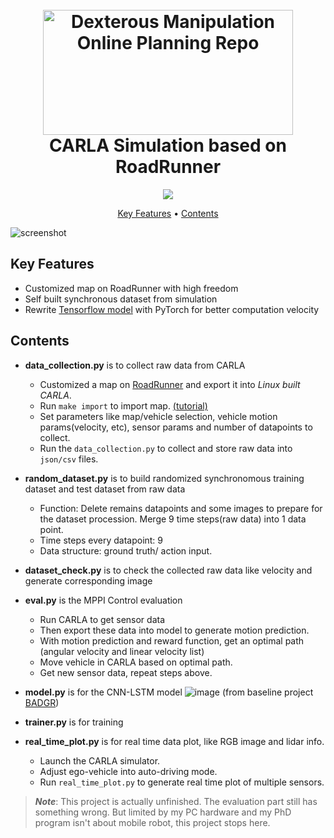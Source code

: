 

<h1 align="center">
  <br>
  <a href="https://carla.readthedocs.io/en/latest/"><img src="https://i.ytimg.com/vi/AZhzZy57XeU/maxresdefault.jpg" alt="Dexterous Manipulation Online Planning Repo" width="400", height="200"></a>
  <br>
  CARLA Simulation based on RoadRunner
  <br>
</h1>

<!-- <h4 align="center">A minimal Markdown Editor desktop app built on top of <a href="http://electron.atom.io" target="_blank">Electron</a>.</h4> -->

<p align="center">
  <a href="https://github.com/leishi23"><img src="https://badges.gitter.im/amitmerchant1990/electron-markdownify.svg"></a>
</p>

<p align="center">
  <a href="#key-features">Key Features</a> •
  <a href="#Contents">Contents</a> 
</p>

![screenshot](https://github.com/leishi23/Rough_terrain_vehicle_control/blob/master/demo_carla.gif?raw=true)

## Key Features

* Customized map on RoadRunner with high freedom
* Self built synchronous dataset from simulation
* Rewrite [Tensorflow model](https://github.com/gkahn13/badgr) with PyTorch for better computation velocity

## Contents

- **data_collection.py** is to collect raw data from CARLA
  - Customized a map on [RoadRunner](https://www.mathworks.com/products/roadrunner.html) and export it into _Linux built CARLA_.
  - Run `make import` to import map. [(tutorial)](https://carla.readthedocs.io/en/latest/tuto_M_add_map_source/)
  - Set parameters like map/vehicle selection, vehicle motion params(velocity, etc), sensor params and number of datapoints to collect. 
  - Run the `data_collection.py` to collect and store raw data into `json/csv` files.

- **random_dataset.py** is to build randomized synchronomous training dataset and test dataset from raw data
  - Function: Delete remains datapoints and some images to prepare for the dataset procession. Merge 9 time steps(raw data) into 1 data point.
  - Time steps every datapoint: 9
  - Data structure: ground truth/ action input. 

- **dataset_check.py** is to check the collected raw data like velocity and generate corresponding image

- **eval.py** is the MPPI Control evaluation 
  - Run CARLA to get sensor data 
  - Then export these data into model to generate motion prediction. 
  - With motion prediction and reward function, get an optimal path (angular velocity and linear velocity list)
  - Move vehicle in CARLA based on optimal path.
  - Get new sensor data, repeat steps above.

- **model.py** is for the CNN-LSTM model
![image](https://lh6.googleusercontent.com/uVKMBsiDiva5-peH38zoXfd89Ss-fYqzyttcFD0s1R04egYsM6VLQYCzQ9YsVs4VkiS_CAXHPIgPVJl3B2Lzko0ZOy_tBi8Xw6G8TBHvYMIZlGcA=w1280)
(from baseline project [BADGR](https://sites.google.com/view/badgr))

- **trainer.py** is for training

- **real_time_plot.py** is for real time data plot, like RGB image and lidar info.
  - Launch the CARLA simulator. 
  - Adjust ego-vehicle into auto-driving mode.
  - Run `real_time_plot.py` to generate real time plot of multiple sensors.

> **_Note_**: This project is actually unfinished. The evaluation part still has something wrong. But limited by my PC hardware and my PhD program isn't about mobile robot, this project stops here.


<!-- ## Download

You can [download](https://github.com/amitmerchant1990/electron-markdownify/releases/tag/v1.2.0) the latest installable version of Markdownify for Windows, macOS and Linux.

## Emailware

Markdownify is an [emailware](https://en.wiktionary.org/wiki/emailware). Meaning, if you liked using this app or it has helped you in any way, I'd like you send me an email at <bullredeyes@gmail.com> about anything you'd want to say about this software. I'd really appreciate it!

## Credits

This software uses the following open source packages:

- [Electron](http://electron.atom.io/)
- [Node.js](https://nodejs.org/)
- [Marked - a markdown parser](https://github.com/chjj/marked)
- [showdown](http://showdownjs.github.io/showdown/)
- [CodeMirror](http://codemirror.net/)
- Emojis are taken from [here](https://github.com/arvida/emoji-cheat-sheet.com)
- [highlight.js](https://highlightjs.org/)

## Related

[markdownify-web](https://github.com/amitmerchant1990/markdownify-web) - Web version of Markdownify

## Support

<a href="https://www.buymeacoffee.com/5Zn8Xh3l9" target="_blank"><img src="https://www.buymeacoffee.com/assets/img/custom_images/purple_img.png" alt="Buy Me A Coffee" style="height: 41px !important;width: 174px !important;box-shadow: 0px 3px 2px 0px rgba(190, 190, 190, 0.5) !important;-webkit-box-shadow: 0px 3px 2px 0px rgba(190, 190, 190, 0.5) !important;" ></a>

<p>Or</p> 

<a href="https://www.patreon.com/amitmerchant">
	<img src="https://c5.patreon.com/external/logo/become_a_patron_button@2x.png" width="160">
</a> -->

<!-- ## You may also like...

- [Pomolectron](https://github.com/amitmerchant1990/pomolectron) - A pomodoro app
- [Correo](https://github.com/amitmerchant1990/correo) - A menubar/taskbar Gmail App for Windows and macOS

## License

MIT

---

> [amitmerchant.com](https://www.amitmerchant.com) &nbsp;&middot;&nbsp;
> GitHub [@amitmerchant1990](https://github.com/amitmerchant1990) &nbsp;&middot;&nbsp;
> Twitter [@amit_merchant](https://twitter.com/amit_merchant) -->

